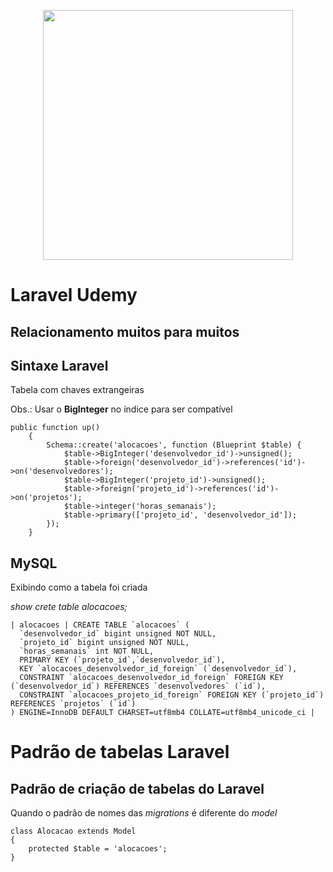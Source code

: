 <p align="center"><img src="https://res.cloudinary.com/dtfbvvkyp/image/upload/v1566331377/laravel-logolockup-cmyk-red.svg" width="400"></p>

# Laravel Udemy

## Relacionamento muitos para muitos


## Sintaxe Laravel

Tabela com chaves extrangeiras

Obs.: Usar o **BigInteger** no índice para ser compatível


```
public function up()
    {
        Schema::create('alocacoes', function (Blueprint $table) {
            $table->BigInteger('desenvolvedor_id')->unsigned();
            $table->foreign('desenvolvedor_id')->references('id')->on('desenvolvedores');
            $table->BigInteger('projeto_id')->unsigned();
            $table->foreign('projeto_id')->references('id')->on('projetos');
            $table->integer('horas_semanais');
            $table->primary(['projeto_id', 'desenvolvedor_id']);
        });
    }
```

## MySQL

Exibindo como a tabela foi criada 


*show crete table alocacoes;*


```
| alocacoes | CREATE TABLE `alocacoes` (
  `desenvolvedor_id` bigint unsigned NOT NULL,
  `projeto_id` bigint unsigned NOT NULL,
  `horas_semanais` int NOT NULL,
  PRIMARY KEY (`projeto_id`,`desenvolvedor_id`),
  KEY `alocacoes_desenvolvedor_id_foreign` (`desenvolvedor_id`),
  CONSTRAINT `alocacoes_desenvolvedor_id_foreign` FOREIGN KEY (`desenvolvedor_id`) REFERENCES `desenvolvedores` (`id`),
  CONSTRAINT `alocacoes_projeto_id_foreign` FOREIGN KEY (`projeto_id`) REFERENCES `projetos` (`id`)
) ENGINE=InnoDB DEFAULT CHARSET=utf8mb4 COLLATE=utf8mb4_unicode_ci |
```

# Padrão de tabelas Laravel

## Padrão de criação de tabelas do Laravel

Quando o padrão de nomes das *migrations* é diferente do *model*

```
class Alocacao extends Model
{
    protected $table = 'alocacoes';
}
```